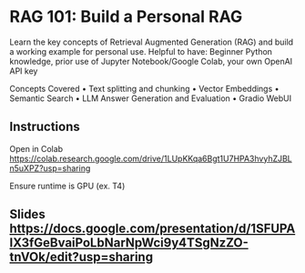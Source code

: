 # RAG 101: Build a Personal RAG

Learn the key concepts of Retrieval Augmented Generation (RAG) and build a working example for personal use. 
Helpful to have: Beginner Python knowledge, prior use of Jupyter Notebook/Google Colab, your own OpenAI API key

Concepts Covered
•⁠  ⁠Text splitting and chunking
•⁠  ⁠Vector Embeddings
•⁠  ⁠Semantic Search
•⁠  ⁠LLM Answer Generation and Evaluation
•⁠  ⁠Gradio WebUI

## Instructions
Open in Colab https://colab.research.google.com/drive/1LUpKKqa6Bgt1U7HPA3hvyhZJBLn5uXPZ?usp=sharing

Ensure runtime is GPU (ex. T4)

## Slides https://docs.google.com/presentation/d/1SFUPAIX3fGeBvaiPoLbNarNpWci9y4TSgNzZO-tnVOk/edit?usp=sharing
